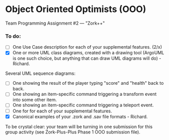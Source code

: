 # Object Oriented Optimists (OOO)
Team Programming Assignment #2 — "Zork++"

### To do:
- [ ] One Use Case description for each of your supplemental features. (2/x)
- [X] One or more UML class diagrams, created with a drawing tool (ArgoUML is one such choice, but anything that can draw UML diagrams will do) - Richard.

Several UML sequence diagrams:
- [ ] One showing the result of the player typing "score" and "health" back to back.
- [ ] One showing an item-specific command triggering a transform event into some other item.
- [ ] One showing an item-specific command triggering a teleport event.
- [ ] One for for each of your supplemental features.
- [X] Canonical examples of your .zork and .sav file formats - Richard.

To be crystal clear: your team will be turning in one submission for this group activity (see Zork-Plus-Plus Phase 1 OOO submission file). 
